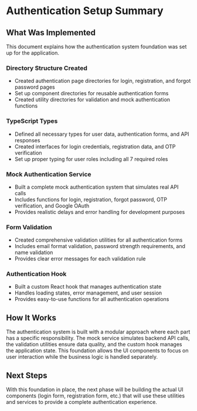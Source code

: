 # Authentication Setup Summary

## What Was Implemented

This document explains how the authentication system foundation was set up for the application.

### Directory Structure Created
- Created authentication page directories for login, registration, and forgot password pages
- Set up component directories for reusable authentication forms
- Created utility directories for validation and mock authentication functions

### TypeScript Types
- Defined all necessary types for user data, authentication forms, and API responses
- Created interfaces for login credentials, registration data, and OTP verification
- Set up proper typing for user roles including all 7 required roles

### Mock Authentication Service
- Built a complete mock authentication system that simulates real API calls
- Includes functions for login, registration, forgot password, OTP verification, and Google OAuth
- Provides realistic delays and error handling for development purposes

### Form Validation
- Created comprehensive validation utilities for all authentication forms
- Includes email format validation, password strength requirements, and name validation
- Provides clear error messages for each validation rule

### Authentication Hook
- Built a custom React hook that manages authentication state
- Handles loading states, error management, and user session
- Provides easy-to-use functions for all authentication operations

## How It Works

The authentication system is built with a modular approach where each part has a specific responsibility. The mock service simulates backend API calls, the validation utilities ensure data quality, and the custom hook manages the application state. This foundation allows the UI components to focus on user interaction while the business logic is handled separately.

## Next Steps

With this foundation in place, the next phase will be building the actual UI components (login form, registration form, etc.) that will use these utilities and services to provide a complete authentication experience.
